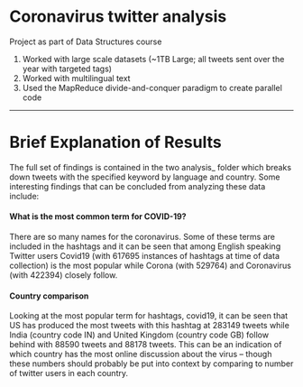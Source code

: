 # Coronavirus twitter analysis

Project as part of Data Structures course

1. Worked with large scale datasets (~1TB Large; all tweets sent over the year with targeted tags)
1. Worked with multilingual text
1. Used the MapReduce divide-and-conquer paradigm to create parallel code

---

# Brief Explanation of Results
The full set of findings is contained in the two analysis_ folder which breaks down tweets with the specified keyword by language and country. Some interesting findings that can be concluded from analyzing these data include:

#### What is the most common term for COVID-19? 
There are so many names for the coronavirus. Some of these terms are included in the hashtags and it can be seen that among English speaking Twitter users Covid19 (with 617695 instances of hashtags at time of data collection) is the most popular while Corona (with 529764) and Coronavirus (with 422394) closely follow.

#### Country comparison
Looking at the most popular term for hashtags, covid19, it can be seen that US has produced the most tweets with this hashtag at 283149 tweets while India (country code IN) and United Kingdom (country code GB) follow behind with 88590 tweets and 88178 tweets. This can be an indication of which country has the most online discussion about the virus – though these numbers should probably be put into context by comparing to number of twitter users in each country.
